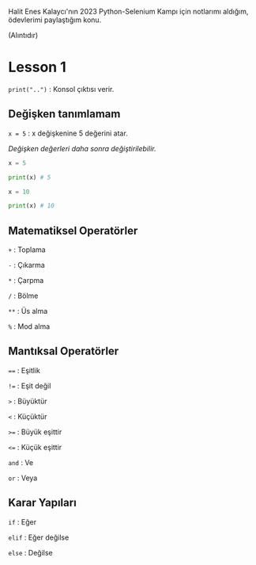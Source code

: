 Halit Enes Kalaycı'nın 2023 Python-Selenium Kampı için notlarımı aldığım, ödevlerimi paylaştığım konu.  

(Alıntıdır)
# Lesson 1

`print("..")` : Konsol çıktısı verir.

## Değişken tanımlamam

`x = 5` : x değişkenine 5 değerini atar.

_Değişken değerleri daha sonra değiştirilebilir._

```python
x = 5

print(x) # 5

x = 10

print(x) # 10
```

## Matematiksel Operatörler

`+` : Toplama

`-` : Çıkarma

`*` : Çarpma

`/` : Bölme

`**` : Üs alma

`%` : Mod alma

## Mantıksal Operatörler

`==` : Eşitlik

`!=` : Eşit değil

`>` : Büyüktür

`<` : Küçüktür

`>=` : Büyük eşittir

`<=` : Küçük eşittir

`and` : Ve

`or` : Veya

## Karar Yapıları

`if` : Eğer

`elif` : Eğer değilse

`else` : Değilse
